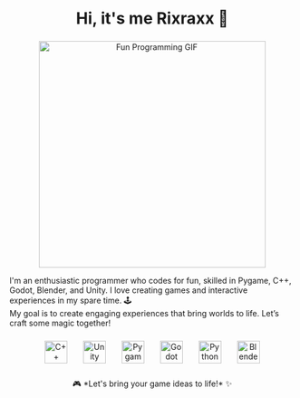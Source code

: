 <h1 align="center">Hi, it's me Rixraxx 👋</h1>

###

<p align="center">
  <img src="https://pin.it/5k8U1Dvtx" alt="Fun Programming GIF" width="400" />
</p>

<p align="left">
  I'm an enthusiastic programmer who codes for fun, skilled in Pygame, C++, Godot, Blender, and Unity. I love creating games and interactive experiences in my spare time. 🕹️
  <br>
  My goal is to create engaging experiences that bring worlds to life. Let’s craft some magic together!
</p>

###

<div align="center">
  <img src="https://cdn-icons-png.flaticon.com/128/6132/6132222.png" height="40" alt="C++ logo" />
  <img width="20" />
  <img src="https://cdn-icons-png.flaticon.com/128/5969/5969346.png" height="40" alt="Unity logo" />
  <img width="20" />
  <img src="https://pypi-camo.freetls.fastly.net/a0731a2a71ee985354a7c36b6445bfce3cf6e287/68747470733a2f2f7261772e67697468756275736572636f6e74656e742e636f6d2f707967616d652f707967616d652f6d61696e2f646f63732f726553542f5f7374617469632f707967616d655f6c6f676f2e737667" height="40" alt="Pygame logo" />
  <img width="20" />
  <img src="https://godotengine.org/assets/press/logo_large_color_dark.png" height="40" alt="Godot logo" />
  <img width="20" />
  <img src="https://cdn.jsdelivr.net/gh/devicons/devicon/icons/python/python-original.svg" height="40" alt="Python logo" />
  <img width="20" />
  <img src="https://www.blender.org/wp-content/uploads/2020/07/blender_logo_no_socket_white-1536x469.png" height="40" alt="Blender logo" />
</div>

###

<p align="center">
  🎮 *Let's bring your game ideas to life!* ✨
</p>
